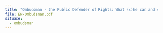 ```yaml
---
title: "Ombudsman - the Public Defender of Rights: What (s)he can and cannot do"
file: EN-Ombudsman.pdf
situace:
  - ombudsman
---
```

